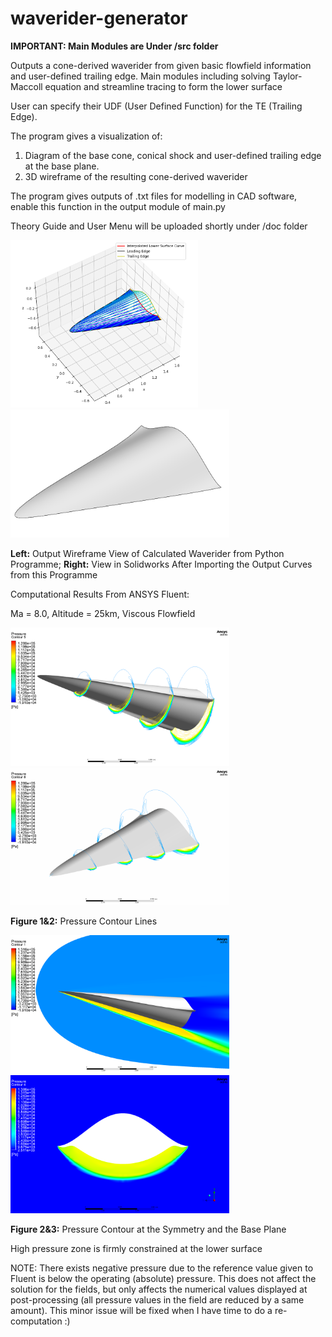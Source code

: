 # waverider-generator
**IMPORTANT: Main Modules are Under /src folder**

 Outputs a cone-derived waverider from given basic flowfield information and user-defined trailing edge. Main modules including solving Taylor-Maccoll equation and streamline tracing to form the lower surface

 User can specify their UDF (User Defined Function) for the TE (Trailing Edge). 
 
 The program gives a visualization of:
 1. Diagram of the base cone, conical shock and user-defined trailing edge at the base plane.
 2. 3D wireframe of the resulting cone-derived waverider

 The program gives outputs of .txt files for modelling in CAD software, enable this function in the output module of main.py
 
 Theory Guide and User Menu will be uploaded shortly under /doc folder
 
 <img src="https://github.com/ExusiaiVAL/Waverider-Generator/blob/main/Images/Programme%20Example%20Output%20Image.PNG" alt="Programme Example Output Image" width="300"/> <img src="https://github.com/ExusiaiVAL/Waverider-Generator/blob/main/Images/CAE%20Visualization.PNG" alt="CAE Visualization" width="350"/>

**Left:** Output Wireframe View of Calculated Waverider from Python Programme; **Right:** View in Solidworks After Importing the Output Curves from this Programme

Computational Results From ANSYS Fluent:

Ma = 8.0, Altitude = 25km, Viscous Flowfield

 <img src="https://github.com/ExusiaiVAL/Waverider-Generator/blob/main/Images/ANSYS%20Result%206.png" alt="Programme Example Output Image" width="350"/> <img src="https://github.com/ExusiaiVAL/Waverider-Generator/blob/main/Images/ANSYS%20Result%207.png" alt="Programme Example Output Image" width="350"/>

 **Figure 1&2:** Pressure Contour Lines

  <img src="https://github.com/ExusiaiVAL/Waverider-Generator/blob/main/Images/ANSYS%20Result%202.png" alt="Programme Example Output Image" width="350"/> <img src="https://github.com/ExusiaiVAL/Waverider-Generator/blob/main/Images/ANSYS%20Result%203.png" alt="Programme Example Output Image" width="350"/>

 **Figure 2&3:** Pressure Contour at the Symmetry and the Base Plane

High pressure zone is firmly constrained at the lower surface

 NOTE: There exists negative pressure due to the reference value given to Fluent is below the operating (absolute) pressure. This does not affect the solution for the fields, but only affects the numerical values displayed at post-processing (all pressure values in the field are reduced by a same amount). This minor issue will be fixed when I have time to do a re-computation :)

 
